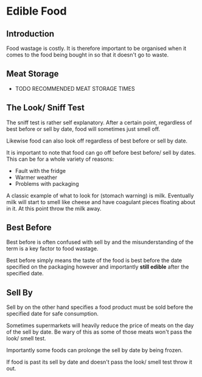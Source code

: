 # Edible Food

## Introduction

Food wastage is costly. It is therefore important to be organised when it comes to the food being bought in so that it doesn't go to waste.

## Meat Storage

- TODO RECOMMENDED MEAT STORAGE TIMES

## The Look/ Sniff Test

The sniff test is rather self explanatory. After a certain point, regardless of best before or sell by date, food will sometimes just smell off.

Likewise food can also look off regardless of best before or sell by date.

It is important to note that food can go off before best before/ sell by dates. This can be for a whole variety of reasons:

- Fault with the fridge
- Warmer weather
- Problems with packaging

A classic example of what to look for (stomach warning) is milk. Eventually milk will start to smell like cheese and have coagulant pieces floating about in it. At this point throw the milk away.

## Best Before

Best before is often confused with sell by and the misunderstanding of the term is a key factor to food wastage.

Best before simply means the taste of the food is best before the date specified on the packaging however and importantly **still edible** after the specified date.

## Sell By

Sell by on the other hand specifies a food product must be sold before the specified date for safe consumption.

Sometimes supermarkets will heavily reduce the price of meats on the day of the sell by date. Be wary of this as some of those meats won't pass the look/ smell test.

Importantly some foods can prolonge the sell by date by being frozen.

If food is past its sell by date and doesn't pass the look/ smell test throw it out.
